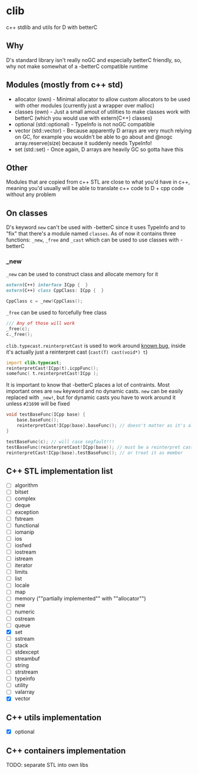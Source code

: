 # clib
c++ stdlib and utils for D with betterC

## Why
D's standard library isn't really noGC and especially betterC friendly, so, why not make somewhat of a -betterC compatible runtime

## Modules (mostly from c++ std)
- allocator (own) - Minimal allocator to allow custom allocators to be used with other modules (currently just a wrapper over malloc)
- classes (own) - Just a small amout of utilities to make classes work with betterC (which you would use with extern(C++) classes)
- optional (std::optional) - TypeInfo is not noGC compatible
- vector (std::vector) - Because apparently D arrays are very much relying on GC, for example you wouldn't be able to go about and @nogc array.reserve(size) because it suddenly needs TypeInfo!
- set (std::set) - Once again, D arrays are heavily GC so gotta have this 

## Other
Modules that are copied from c++ STL are close to what you'd have in c++, meaning you'd usually will be able to translate c++ code to D + cpp code without any problem

## On classes
D's keyword `new` can't be used with -betterC since it uses TypeInfo and to "fix" that there's a module named `classes`. As of now it contains three functions: `_new`, `_free` and `_cast` which can be used to use classes with -betterC

### _new
`_new` can be used to construct class and allocate memory for it
```d
extern(C++) interface ICpp {  }
extern(C++) class CppClass: ICpp {  }

CppClass c = _new!CppClass();
```

`_free` can be used to forcefully free class
```d
/// Any of those will work
_free(c);
c._free();
```

`clib.typecast.reinterpretCast` is used to work around [known bug](https://issues.dlang.org/show_bug.cgi?id=21690), inside it's actually just a reinterpret cast (`cast(T) cast(void*) t`)
```d
import clib.typecast;
reinterpretCast!ICpp(t).icppFunc();
somefunc( t.reinterpretCast!ICpp );
```

It is important to know that -betterC places a lot of contraints. Most important ones are `new` keyword and no dynamic casts. `new` can be easily replaced with `_new!`, but for dynamic casts you have to work around it unless `#21690` will be fixed
```d
void testBaseFunc(ICpp base) {
    base.baseFunc();
    reinterpretCast!ICpp(base).baseFunc(); // doesn't matter as it's already ICpp
}

testBaseFunc(c); // will case segfault!!!
testBaseFunc(reinterpretCast!ICpp(base)); // must be a reinterpret cast
reinterpretCast!ICpp(base).testBaseFunc(); // or treat it as member
```

## C++ STL implementation list
- [ ] algorithm
- [ ] bitset
- [ ] complex
- [ ] deque
- [ ] exception
- [ ] fstream
- [ ] functional
- [ ] iomanip
- [ ] ios
- [ ] iosfwd
- [ ] iostream
- [ ] istream
- [ ] iterator
- [ ] limits
- [ ] list
- [ ] locale
- [ ] map
- [ ] memory (""partially implemented"" with ""allocator"")
- [ ] new
- [ ] numeric
- [ ] ostream
- [ ] queue
- [x] set
- [ ] sstream
- [ ] stack
- [ ] stdexcept
- [ ] streambuf
- [ ] string
- [ ] strstream
- [ ] typeinfo
- [ ] utility
- [ ] valarray
- [x] vector

## C++ utils implementation
- [x] optional

## C++ containers implementation
TODO: separate STL into own libs
